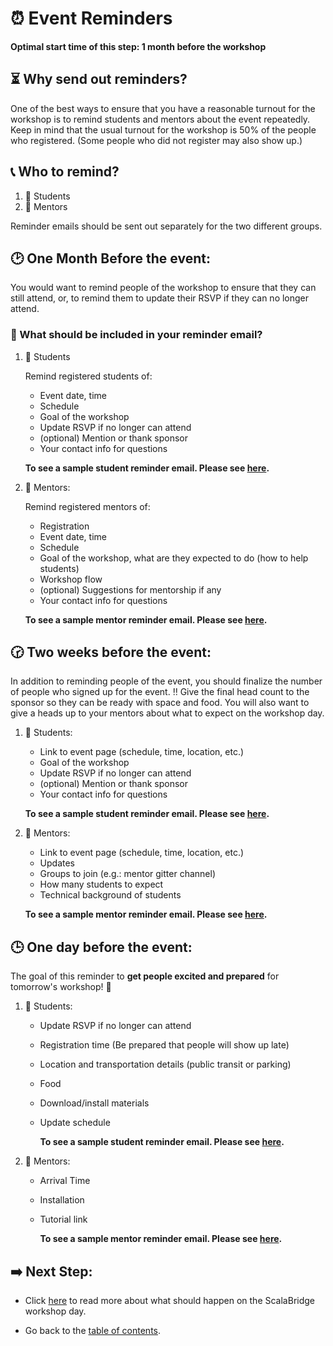 # :alarm_clock: Event Reminders

**Optimal start time of this step: 1 month before the workshop**


## :hourglass_flowing_sand: Why send out reminders?
One of the best ways to ensure that you have a reasonable turnout for the workshop is to remind students and mentors about the event repeatedly. Keep in mind that the usual turnout for the workshop is 50% of the people who registered. (Some people who did not register may also show up.)


## :telephone_receiver: Who to remind?
1. :school_satchel: Students
2. :school: Mentors

Reminder emails should be sent out separately for the two different groups.


## :clock2: One Month Before the event:
You would want to remind people of the workshop to ensure that they can still attend, or, to remind them to update their RSVP if they can no longer attend.

### :email: What should be included in your reminder email?
1. :school_satchel: Students
   
   Remind registered students of: 
   - Event date, time
   - Schedule
   - Goal of the workshop
   - Update RSVP if no longer can attend
   - (optional) Mention or thank sponsor
   - Your contact info for questions
   
   **To see a sample student reminder email. Please see [here](../sample-emails/reminder-students-one-month.md).**

2. :school: Mentors:

   Remind registered mentors of:
   - Registration
   - Event date, time
   - Schedule
   - Goal of the workshop, what are they expected to do (how to help students)
   - Workshop flow
   - (optional) Suggestions for mentorship if any
   - Your contact info for questions 


   **To see a sample mentor reminder email. Please see [here](../sample-emails/reminder-mentors-one-month.md).**


## :clock230: Two weeks before the event:
In addition to reminding people of the event, you should finalize the number of people who signed up for the event. :bangbang: Give the final head count to the sponsor so they can be ready with space and food.
You will also want to give a heads up to your mentors about what to expect on the workshop day.


1. :school_satchel: Students:
   - Link to event page (schedule, time, location, etc.)
   - Goal of the workshop
   - Update RSVP if no longer can attend
   - (optional) Mention or thank sponsor
   - Your contact info for questions
   
   **To see a sample student reminder email. Please see [here](../sample-emails/reminder-students-one-month.md).**

2. :school: Mentors:
   - Link to event page (schedule, time, location, etc.)
   - Updates
   - Groups to join (e.g.: mentor gitter channel)
   - How many students to expect
   - Technical background of students
   
   **To see a sample mentor reminder email. Please see [here](../sample-emails/reminder-mentors-two-weeks.md).**



## :clock3:  One day before the event:
The goal of this reminder to **get people excited and prepared** for tomorrow's workshop! :raised_hands:

1. :school_satchel: Students:
   - Update RSVP if no longer can attend
   - Registration time (Be prepared that people will show up late)
   - Location and transportation details (public transit or parking)
   - Food
   - Download/install materials
   - Update schedule

      **To see a sample student reminder email. Please see [here](../sample-emails/reminder-students-day-before.md).**


2. :school: Mentors:
   - Arrival Time
   - Installation
   - Tutorial link
   
      **To see a sample mentor reminder email. Please see [here](../sample-emails/reminder-mentors-day-before.md).**


## :arrow_right: Next Step:
- Click [here](./workshop-day.md) to read more about what should happen on the ScalaBridge workshop day.

- Go back to the [table of contents](../README.md).
